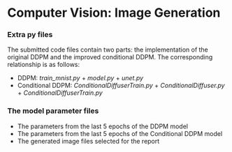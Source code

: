 # Computer Vision: Image Generation

### Extra py files
The submitted code files contain two parts: the implementation of the original DDPM and the improved conditional DDPM.
The corresponding relationship is as follows:  
 - DDPM: *train_mnist.py* + *model.py* + *unet.py*
 - Conditional DDPM: *ConditionalDiffuserTrain.py* + *ConditionalDiffuser.py* + *ConditionalDiffuserTrain.py*

### The model parameter files

 - The parameters from the last 5 epochs of the DDPM model
 - The parameters from the last 5 epochs of the Conditional DDPM model
 - The generated image files selected for the report